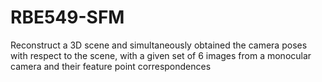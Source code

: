 # RBE549-SFM
Reconstruct a 3D scene and simultaneously obtained the camera poses with respect to the scene, with a given set of 6 images from a monocular camera and their feature point correspondences
